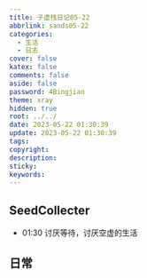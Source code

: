 ```yaml
---
title: 子虚栈日记05-22
abbrlink: sands05-22
categories:
  - 生活
  - 日志
cover: false
katex: false
comments: false
aside: false
password: 4Bingjian
theme: xray
hidden: true
root: ../../
date: 2023-05-22 01:30:39
update: 2023-05-22 01:30:39
tags:
copyright:
description:
sticky:
keywords:
---
```


## SeedCollecter
- 01:30 讨厌等待，讨厌空虚的生活


## 日常